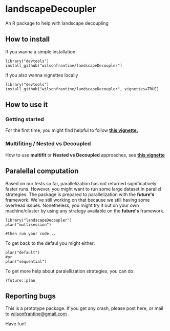 # landscapeDecoupler

An R package to help with landscape decoupling

## How to install

If you wanna a simple installation

```{r}
library("devtools")
install_github("wilsonfrantine/landscapeDecoupler")
```

If you also wanna vignettes locally

```{r}
library("devtools")
install_github("wilsonfrantine/landscapeDecoupler", vignettes=TRUE)
```

## How to use it

### Getting started
For the first time, you might find helpful to follow <a href="https://wilsonfrantine.github.io/landscapeDecoupler/"> <b>this vignette. </b> </a>

### Multifiting / Nested vs Decoupled
How to use **multifit** or **Nested vs Decoupled** approaches, see <a href="https://wilsonfrantine.github.io/landscapeDecoupler/Nested_vs_Decoupled.html"> <b> this vignette </b> </a>

## Paralellal computation

Based on our tests so far, parallelization has not returned significatively faster runs. However, you might want to run some large dataset in parallel strategies. The package is prepared to parallelization with the **future's** framework. We've still working on that because we still having some overhead issues. Nonetheless, you might try it out on your own machine/cluster by using any strategy available on the **future's** framework. 

```{r}
library("landscapeDecoupler")
plan("multisession")

#then run your code...
```
To get back to the defaul you might either:

```{r}
plan("default")
#or
plan("sequential")
```

To get more help about paralellization strategies, you can do:

```{r}
?future::plan
```

## Reporting bugs

This is a prototype package. If you get any crash, please post here, or mail to wilsonfrantine@gmail.com .

Have fun!
